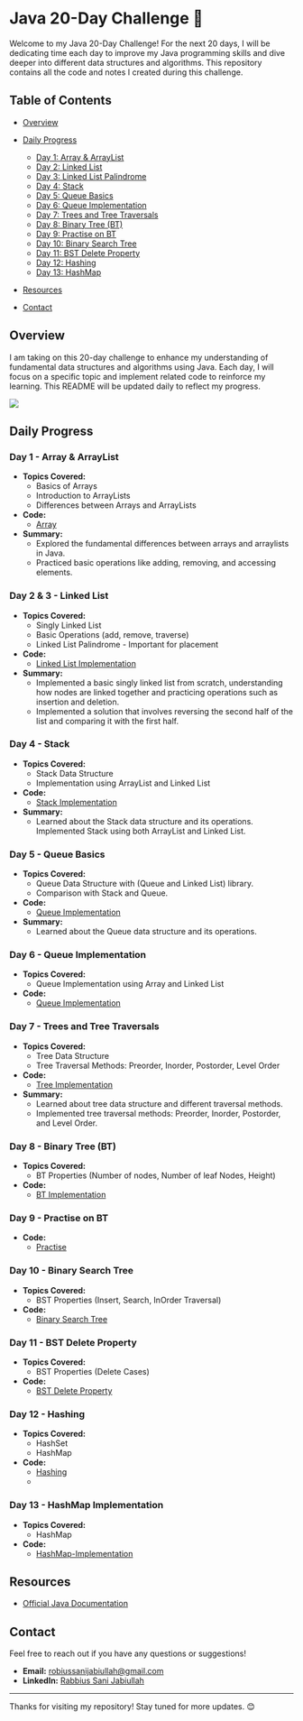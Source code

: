 # Java 20-Day Challenge 🚀

Welcome to my Java 20-Day Challenge! 
For the next 20 days, I will be dedicating time each day to improve my Java programming skills and dive deeper into different data structures and algorithms. 
This repository contains all the code and notes I created during this challenge.

## Table of Contents

- [Overview](#overview)
- [Daily Progress](#daily-progress)
  - [Day 1: Array & ArrayList](#day-1---array--arraylist)
  - [Day 2: Linked List](#day-2---linked-list)
  - [Day 3: Linked List Palindrome](#day-3---linked-list-palindrome)
  - [Day 4: Stack](#day-4---stack)
  - [Day 5: Queue Basics](#day-5---queue-basics)
  - [Day 6: Queue Implementation](#day-6---queue-implementation)
  - [Day 7: Trees and Tree Traversals](#day-7---trees-and-tree-traversals)
  - [Day 8: Binary Tree (BT)](#day-8---binary-tree-bt)
  - [Day 9: Practise on BT](#day-9---practise-on-bt)
  - [Day 10: Binary Search Tree](#day-10---binary-search-tree)
  - [Day 11: BST Delete Property](#day-11---bst-delete-property)
  - [Day 12: Hashing](#day-12---hashing)
  - [Day 13: HashMap](#day-13---hashmap-implementation)
  
- [Resources](#resources)
- [Contact](#contact)

## Overview

I am taking on this 20-day challenge to enhance my understanding of fundamental data structures and algorithms using Java. 
Each day, I will focus on a specific topic and implement related code to reinforce my learning. This README will be updated daily to reflect my progress.

![](https://komarev.com/ghpvc/?username=Jabiullah&color=blue)

## Daily Progress

### Day 1 - Array & ArrayList
- **Topics Covered:**
  - Basics of Arrays
  - Introduction to ArrayLists
  - Differences between Arrays and ArrayLists
- **Code:**
  - [Array](https://github.com/Jabiullah/Java-20-Days-Challenge/tree/master/src/array_week_1)
- **Summary:**
  - Explored the fundamental differences between arrays and arraylists in Java.
  - Practiced basic operations like adding, removing, and accessing elements.

### Day 2 & 3 - Linked List
- **Topics Covered:**
  - Singly Linked List
  - Basic Operations (add, remove, traverse)
  - Linked List Palindrome - Important for placement
- **Code:**
  - [Linked List Implementation](https://github.com/Jabiullah/Java-20-Days-Challenge/tree/master/src/linked_list_week_1)
- **Summary:**
  - Implemented a basic singly linked list from scratch, understanding how nodes are linked together and practicing operations such as insertion and deletion.
  - Implemented a solution that involves reversing the second half of the list and comparing it with the first half.

### Day 4 - Stack
- **Topics Covered:**
  - Stack Data Structure
  - Implementation using ArrayList and Linked List
- **Code:**
  - [Stack Implementation](https://github.com/Jabiullah/Java-20-Days-Challenge/tree/master/src/stack_and_queue)
- **Summary:**
  - Learned about the Stack data structure and its operations. Implemented Stack using both ArrayList and Linked List.
    
### Day 5 - Queue Basics
- **Topics Covered:**
  - Queue Data Structure with (Queue and Linked List) library.
  - Comparison with Stack and Queue. 
- **Code:**
  - [Queue Implementation](https://github.com/Jabiullah/Java-20-Day-Challenge/blob/master/src/stack_and_queue_week_2/queue_basic.java)
- **Summary:**
  - Learned about the Queue data structure and its operations. 
    
### Day 6 - Queue Implementation
- **Topics Covered:**
  - Queue Implementation using Array and Linked List
- **Code:**
  - [Queue Implementation](https://github.com/Jabiullah/Java-20-Day-Challenge/blob/master/src/stack_and_queue_week_2/queue_basic_3.java)

### Day 7 - Trees and Tree Traversals
- **Topics Covered:**
  - Tree Data Structure
  - Tree Traversal Methods: Preorder, Inorder, Postorder, Level Order
- **Code:**
  - [Tree Implementation](https://github.com/Jabiullah/Java-20-Days-Challenge/tree/master/src/binary_tree_week_2)
- **Summary:**
  - Learned about tree data structure and different traversal methods.
  - Implemented tree traversal methods: Preorder, Inorder, Postorder, and Level Order.

### Day 8 - Binary Tree (BT)
- **Topics Covered:**
  - BT Properties (Number of nodes, Number of leaf Nodes, Height)
- **Code:**
  - [BT Implementation](https://github.com/Jabiullah/Java-20-Days-Challenge/tree/master/src/binary_tree_week_2/binary_tree_basic_2.java)

### Day 9 - Practise on BT

- **Code:**
  - [Practise](https://github.com/Jabiullah/Java-20-Days-Challenge/tree/master/src/binary_tree_week_2/binary_tree_practise.java)


### Day 10 - Binary Search Tree
- **Topics Covered:**
  - BST Properties (Insert, Search, InOrder Traversal)
- **Code:**
  - [Binary Search Tree](https://github.com/Jabiullah/Java-20-Days-Challenge/tree/master/src/binary_tree_week_2/binary_search_tree.java)

### Day 11 - BST Delete Property
- **Topics Covered:**
  - BST Properties (Delete Cases)
- **Code:**
  - [BST Delete Property](https://github.com/Jabiullah/Java-20-Days-Challenge/tree/master/src/binary_tree_week_2/binary_search_tree.java)

### Day 12 - Hashing
- **Topics Covered:**
  - HashSet 
  - HashMap
- **Code:**
  - [Hashing](https://github.com/Jabiullah/Java-20-Days-Challenge/tree/master/src/hash_week_3)
  - 
### Day 13 - HashMap Implementation
- **Topics Covered:**
  - HashMap
- **Code:**
  - [HashMap-Implementation](https://github.com/Jabiullah/Java-20-Days-Challenge/tree/master/src/hashMapImplementation)


## Resources

- [Official Java Documentation](https://docs.oracle.com/en/java/)

## Contact
Feel free to reach out if you have any questions or suggestions!

- **Email:** robiussanijabiullah@gmail.com
- **LinkedIn:** [Rabbius Sani Jabiullah](https://www.linkedin.com/in/rabius-sani-jabiullah-68b402195/)

---
Thanks for visiting my repository! Stay tuned for more updates. 😊
